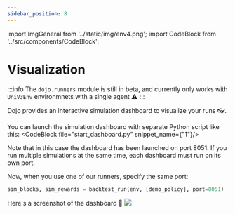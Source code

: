 ```yaml
---
sidebar_position: 8
---
```


import ImgGeneral from '../static/img/env4.png';
import CodeBlock from '../src/components/CodeBlock';

# Visualization

:::info
The `dojo.runners` module is still in beta, and currently only works with `UniV3Env` environmnets with a single agent ⚠️
:::

Dojo provides an interactive simulation dashboard to visualize your runs 👓.

You can launch the simulation dashboard with separate Python script like this:
<CodeBlock file="start_dashboard.py" snippet_name={"1"}/>

Note that in this case the dashboard has been launched on port 8051. If you run multiple simulations at the same time, each dashboard must run on its own port.


Now, when you use one of our runners, specify the same port:
```python
sim_blocks, sim_rewards = backtest_run(env, [demo_policy], port=8051)
```

Here's a screenshot of the dashboard 📸
![](/img/simulation_full.png)